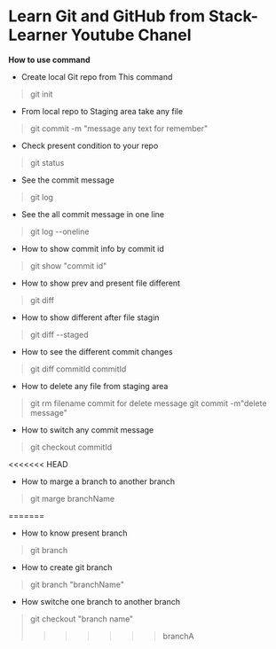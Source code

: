 # Learn Git and GitHub from Stack-Learner Youtube Chanel

**How to use command**

- Create local Git repo from This command
> git init

- From local repo to Staging area take any file 
> git commit -m "message any text for remember"

- Check present condition to your repo
> git status

- See the commit message 
> git log

- See the all commit message in one line
> git log --oneline

- How to show commit info by commit id
> git show "commit id"

- How to show prev and present file different 
> git diff

- How to show different after file stagin
> git diff --staged

- How to see the different commit changes
> git diff commitId commitId

- How to delete any file from staging area
> git rm filename
 commit for delete message
> git commit -m"delete message"

- How to switch any commit message
> git checkout  commitId

<<<<<<< HEAD
- How to marge a branch to another branch
> git marge branchName

=======
- How to know present branch
> git branch

- How to create git branch
> git branch "branchName"

- How switche one branch to another branch
> git checkout "branch name"
>>>>>>> branchA




